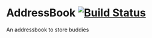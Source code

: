 # AddressBook [![Build Status](https://travis-ci.com/Mathew0876/AddressBook.svg?branch=main)](https://travis-ci.com/Mathew0876/AddressBook)
An addressbook to store buddies
